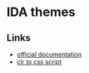 # IDA themes

## Links

* [official documentation](https://hex-rays.com/products/ida/support/tutorials/themes.shtml)
* [clr to css script](https://hex-rays.com/products/ida/support/tutorials/port_clr72_to_css.py)

